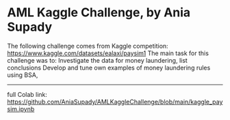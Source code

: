 # AML Kaggle Challenge, by Ania Supady
The following challenge comes from Kaggle competition: https://www.kaggle.com/datasets/ealaxi/paysim1  The main task for this challenge was to:  Investigate the data for money laundering, list conclusions Develop and tune own examples of money laundering rules using BSA,

----

full Colab link: https://github.com/AniaSupady/AMLKaggleChallenge/blob/main/kaggle_paysim.ipynb
